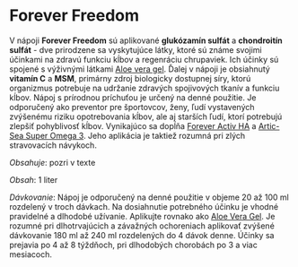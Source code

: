 Forever Freedom
===============

V nápoji **Forever Freedom** sú aplikované **glukózamín sulfát** a **chondroitín
sulfát** - dve prirodzene sa vyskytujúce látky, ktoré sú známe svojimi účinkami
na zdravú funkciu kĺbov a regenráciu chrupaviek. Ich účinky sú spojené s
výživnými látkami [Aloe vera gel](aloe-vera-gel). Ďalej v nápoji je
obsiahnutý **vitamín C** a **MSM**, primárny zdroj biologicky dostupnej síry,
ktorú organizmus potrebuje na udržanie zdravých spojivových tkanív a funkciu
kĺbov. Nápoj s prírodnou príchuťou je určený na denné použitie. Je odporučený
ako preventor pre športovcov, ženy, ľudí vystavených zvýšenému riziku
opotrebovania kĺbov, ale aj starších ľudí, ktorí potrebujú zlepšiť pohyblivosť
kĺbov. Vynikajúco sa dopĺňa [Forever Activ HA](forever-active-ha)
a [Artic-Sea Super Omega 3](arctic-sea-super-omega-3). Jeho aplikácia je
taktiež rozumná pri zlých stravovacích návykoch.

*Obsahuje*: pozri v texte

*Obsah*: 1 liter

*Dávkovanie*: Nápoj je odporučený na denné použitie v objeme 20 až 100 ml
rozdelený v troch dávkach. Na dosiahnutie potrebného účinku je vhodné pravidelné
a dlhodobé užívanie. Aplikujte rovnako ako [Aloe Vera Gel](aloe-vera-gel). Je rozumné pri
dlhotrvajúcich a závažných ochoreniach aplikovať zvýšené dávkovanie 180 ml až
240 ml rozdelených do 4 dávok denne. Účinky sa prejavia po 4 až 8 týždňoch, pri
dlhodobých chorobách po 3 a viac mesiacoch.

